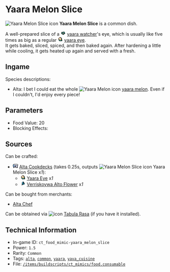 # Yaara Melon Slice

<img src="https://raw.githubusercontent.com/Ceterai/Enternia/main/assetMissing.png" alt="Yaara Melon Slice icon" loading="lazy" height="16px" width="auto" /> **Yaara Melon Slice** is a common dish.

A well-prepared slice of a <img src="https://raw.githubusercontent.com/Ceterai/Enternia/main/objects/biome/alterash/yaara/decorative/watcher/icon.png" alt="Yaara Watcher icon" loading="lazy" height="16px" width="auto" /> [yaara watcher](https://ceterai.github.io/MyEnternia/Wiki/YaaraWatcher)'s eye, which is usually like five times as big as a regular <img src="https://raw.githubusercontent.com/Ceterai/Enternia/main/items/generic/produce/ct_yaara_eye.png" alt="Yaara Eye icon" loading="lazy" height="16px" width="auto" /> [yaara eye](https://ceterai.github.io/MyEnternia/Wiki/YaaraEye).  
It gets baked, sliced, spiced, and then baked again. After hardening a little while cooling, it gets heated up again and served with a fresh.

## Ingame

Species descriptions:

- Alta: I bet I could eat the whole <img src="https://raw.githubusercontent.com/Ceterai/Enternia/main/assetMissing.png" alt="Yaara Melon icon" loading="lazy" height="16px" width="auto" /> [yaara melon](https://ceterai.github.io/MyEnternia/Wiki/YaaraMelon). Even if I couldn't, I'd enjoy every piece!

## Parameters

- Food Value: 20
- Blocking Effects: 

## Sources

Can be crafted:

- ![ ](https://raw.githubusercontent.com/Ceterai/Enternia/main/objects/alta/cooking/cookdecks/icon.png) [Alta Cookdecks](https://ceterai.github.io/MyEnternia/Wiki/AltaCookdecks) (takes 0.25s, outputs <img src="https://raw.githubusercontent.com/Ceterai/Enternia/main/assetMissing.png" alt="Yaara Melon Slice icon" loading="lazy" height="16px" width="auto" /> Yaara Melon Slice x*1*):
  - <img src="https://raw.githubusercontent.com/Ceterai/Enternia/main/items/generic/produce/ct_yaara_eye.png" alt="Yaara Eye icon" loading="lazy" height="16px" width="auto" /> [Yaara Eye](https://ceterai.github.io/MyEnternia/Wiki/YaaraEye) x*1*
  - <img src="https://raw.githubusercontent.com/Ceterai/Enternia/main/objects/biome/alterash/koywa/flowers/alto/icon.png" alt="Verriskoywa Alto Flower icon" loading="lazy" height="16px" width="auto" /> [Verriskoywa Alto Flower](https://ceterai.github.io/MyEnternia/Wiki/VerriskoywaAltoFlower) x*1*

Can be bought from merchants:

- [Alta Chef](https://ceterai.github.io/MyEnternia/Wiki/AltaChef)

Can be obtained via <img src="https://steamuserimages-a.akamaihd.net/ugc/263843960696222713/3EC9A7C005541F7D577EBCB8C5736B4EFC9973D6/" alt="icon" width="8" height="12"/> [Tabula Rasa](https://community.playstarbound.com/resources/the-tabula-rasa.3222/) (if you have it installed).

## Technical Information

- In-game ID: `ct_food_mimic-yaara_melon_slice`
- Power: `1.5`
- Rarity: `Common`
- Tags: [`alta`](https://ceterai.github.io/MyEnternia/Wiki/Tags/Alta), [`common`](https://ceterai.github.io/MyEnternia/Wiki/Tags/Common), [`yaara`](https://ceterai.github.io/MyEnternia/Wiki/Tags/Yaara), [`yava_cuisine`](https://ceterai.github.io/MyEnternia/Wiki/Tags/YavaCuisine)
- File: [`/items/buildscripts/ct_mimics/food.consumable`](https://github.com/Ceterai/Enternia/blob/main/items/buildscripts/ct_mimics/food.consumable)
